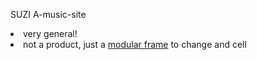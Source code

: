 SUZI A-music-site
<li>very general!</li>
<li>not a product, just a <ins>modular frame</ins> to change and cell
